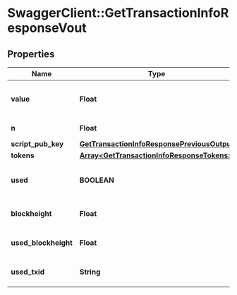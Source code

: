 # SwaggerClient::GetTransactionInfoResponseVout

## Properties
Name | Type | Description | Notes
------------ | ------------- | ------------- | -------------
**value** | **Float** | Value of the output in NEBL satoshi | [optional] 
**n** | **Float** | Output index | [optional] 
**script_pub_key** | [**GetTransactionInfoResponsePreviousOutput**](GetTransactionInfoResponsePreviousOutput.md) |  | [optional] 
**tokens** | [**Array&lt;GetTransactionInfoResponseTokens&gt;**](GetTransactionInfoResponseTokens.md) |  | [optional] 
**used** | **BOOLEAN** | Whether this output has now been used | [optional] 
**blockheight** | **Float** | Blockheight of this transaction | [optional] 
**used_blockheight** | **Float** | Blockheight this output was used in | [optional] 
**used_txid** | **String** | TXID this output was used in | [optional] 


